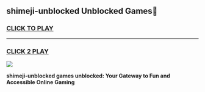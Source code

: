
## shimeji-unblocked Unblocked Games👋
<h3>
<a href="https://news.freeplayer.one?title=shimeji-unblocked&ref=16F">CLICK TO PLAY</a></h3>
<hr>

<h3>
<a href="https://news.freeplayer.one?title=shimeji-unblocked&ref=16F">CLICK 2 PLAY</a>
  
</h3>

<a href="https://news.freeplayer.one?title=shimeji-unblocked&ref=16F/"><img src="https://clearcache.store/games.png"></a>


**shimeji-unblocked games unblocked: Your Gateway to Fun and Accessible Online Gaming**
